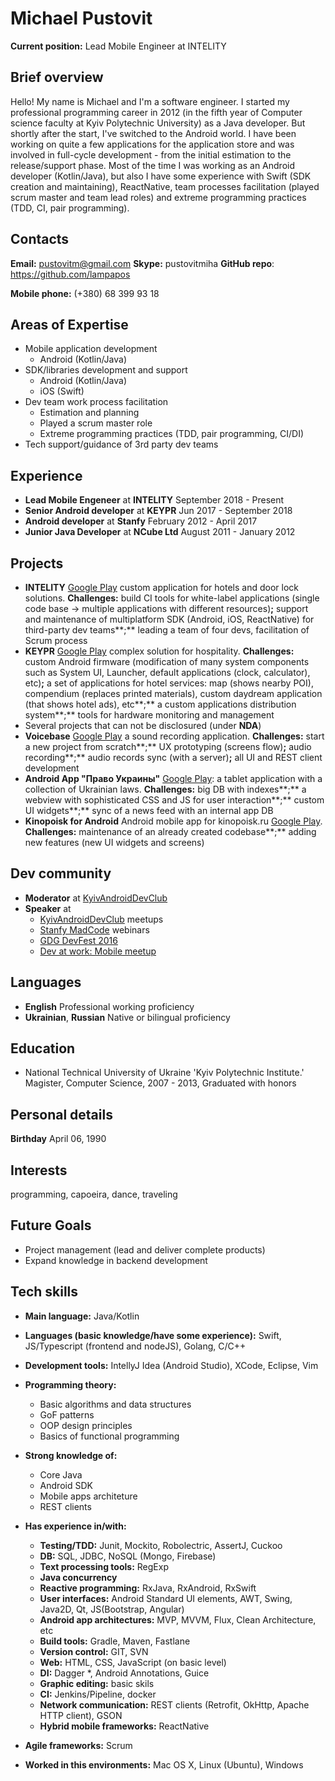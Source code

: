 # Michael Pustovit

**Current position:** Lead Mobile Engineer at INTELITY

## Brief overview

Hello! My name is Michael and I'm a software engineer. I started my professional programming career in 2012 (in the fifth year of Computer science faculty at Kyiv Polytechnic University) as a Java developer. But shortly after the start, I've switched to the Android world. I have been working on quite a few applications for the application store and was involved in full-cycle development - from the initial estimation to the release/support phase. Most of the time I was working as an Android developer (Kotlin/Java), but also I have some experience with Swift (SDK creation and maintaining), ReactNative, team processes facilitation (played scrum master and team lead roles) and extreme programming practices (TDD, CI, pair programming).

## Contacts

**Email:** pustovitm@gmail.com	**Skype:** pustovitmiha	**GitHub repo**: https://github.com/lampapos

**Mobile phone:** (+380) 68 399 93 18

## Areas of Expertise
- Mobile application development 
  - Android (Kotlin/Java)
- SDK/libraries development and support 
  - Android (Kotlin/Java)
  - iOS (Swift)
- Dev team work process facilitation
  -  Estimation and planning
  -  Played a scrum master role
  -  Extreme programming practices (TDD, pair programming, CI/DI)
- Tech support/guidance of 3rd party dev teams

## Experience
- **Lead Mobile Engeneer** at **INTELITY** September 2018 - Present
- **Senior Android developer** at **KEYPR** Jun 2017 - September 2018
- **Android developer** at **Stanfy** February 2012 - April 2017
- **Junior Java Developer** at **NCube Ltd** August 2011 - January 2012

## Projects
- **INTELITY** [Google Play](https://play.google.com/store/search?q=intelity&c=apps&hl=en) custom application for hotels and door lock solutions. **Challenges:** build CI tools for white-label applications (single code base → multiple applications with different resources)**;** support and maintenance of multiplatform SDK (Android, iOS, ReactNative) for third-party dev teams**;** leading a team of four devs, facilitation of Scrum process
- **KEYPR** [Google Play](https://play.google.com/store/apps/details?id=com.keypr.android.guestapp&hl=en) complex solution for hospitality. **Challenges:** custom Android firmware (modification of many system components such as System UI, Launcher, default applications (clock, calculator), etc)**;** a set of applications for hotel services: map (shows nearby POI), compendium (replaces printed materials), custom daydream application (that shows hotel ads), etc**;** a custom applications distribution system**;** tools for hardware monitoring and management
- Several projects that can not be disclosured (under **NDA**)
- **Voicebase** [Google Play](https://play.google.com/store/apps/details?id=com.voicebase&hl=en) a sound recording application. **Challenges:** start a new project from scratch**;** UX prototyping (screens flow)**;** audio recording**;** audio records sync (with a server)**;** all UI and REST client development
- **Android App "Право Украины"** [Google Play](https://play.google.com/store/apps/details?id=ua.ligazakon): a tablet application with a collection of Ukrainian laws. **Challenges:** big DB with indexes**;** a webview with sophisticated CSS and JS for user interaction**;** custom UI widgets**;** sync of a news feed with an internal app DB
- **Kinopoisk for Android** Android mobile app for kinopoisk.ru [Google Play](https://play.google.com/store/apps/details?id=ru.kinopoisk). **Challenges:** maintenance of an already created codebase**;** adding new features (new UI widgets and screens)

## Dev community
- **Moderator** at [KyivAndroidDevClub](http://kyivandroid.org.ua/)
- **Speaker** at
    - [KyivAndroidDevClub](http://kyivandroid.org.ua/) meetups
    - [Stanfy MadCode](https://www.facebook.com/MadCodeMeetup/) webinars
    - [GDG DevFest 2016](https://devfest.gdg.org.ua/speakers/23/)
    - [Dev at work: Mobile meetup](http://mobile.devatwork.net/)

## Languages
- **English** Professional working proficiency
- **Ukrainian**, **Russian** Native or bilingual proficiency

## Education

- National Technical University of Ukraine 'Kyiv Polytechnic Institute.'
Magister, Computer Science, 2007 - 2013, Graduated with honors

## Personal details

**Birthday**    April 06, 1990

## Interests
programming, capoeira, dance, traveling

## Future Goals
- Project management (lead and deliver complete products)
- Expand knowledge in backend development

## Tech skills

- **Main language:** Java/Kotlin

- **Languages (basic knowledge/have some experience):** Swift, JS/Typescript (frontend and nodeJS), Golang, C/C++

- **Development tools:** IntellyJ Idea (Android Studio), XCode, Eclipse, Vim
- **Programming theory:**
  - Basic algorithms and data structures
  - GoF patterns
  - OOP design principles
  - Basics of functional programming
- **Strong knowledge of:**
  - Core Java
  - Android SDK
  - Mobile apps architeture
  - REST clients
- **Has experience in/with:**
  - **Testing/TDD:**  Junit, Mockito, Robolectric, AssertJ, Cuckoo
  - **DB:**  SQL, JDBC, NoSQL (Mongo, Firebase)
  - **Text processing tools:**  RegExp
  - **Java concurrency**
  - **Reactive programming:**   RxJava, RxAndroid, RxSwift
  - **User interfaces:** Android Standard UI elements, AWT, Swing, Java2D, Qt, JS(Bootstrap, Angular)
  - **Android app architectures:** MVP, MVVM, Flux, Clean Architecture, etc
  - **Build tools:** Gradle, Maven, Fastlane
  - **Version control:** GIT, SVN
  - **Web:** HTML, CSS, JavaScript (on basic level)
  - **DI:** Dagger *, Android Annotations, Guice
  - **Graphic editing:** basic skils
  - **CI:**  Jenkins/Pipeline, docker
  - **Network communication:**  REST clients (Retrofit, OkHttp, Apache HTTP client), GSON
  - **Hybrid mobile frameworks:** ReactNative

- **Agile frameworks:** Scrum

- **Worked in this environments:** Mac OS X, Linux (Ubuntu), Windows